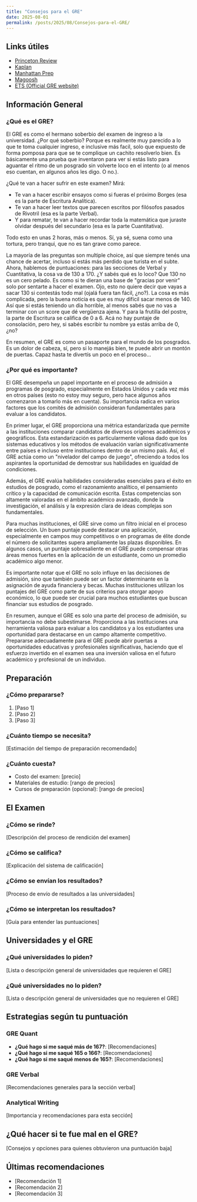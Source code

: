 ```yaml
---
title: "Consejos para el GRE"
date: 2025-08-01
permalink: /posts/2025/08/Consejos-para-el-GRE/
---
```


## Links útiles
- [Princeton Review]()
- [Kaplan]()
- [Manhattan Prep]()
- [Magoosh]()
- [ETS (Official GRE website)]()

## Información General

### ¿Qué es el GRE?

El GRE es como el hermano soberbio del examen de ingreso a la universidad. ¿Por qué soberbio? Porque es realmente muy parecido a lo que te toma cualquier ingreso, e inclusive más facil, solo que expuesto de forma pomposa para que se te complique un cachito resolverlo bien. Es básicamente una prueba que inventaron para ver si estás listo para aguantar el ritmo de un posgrado sin volverte loco en el intento (o al menos eso cuentan, en algunos años les digo. O no.).

¿Qué te van a hacer sufrir en este examen? Mirá:
- Te van a hacer escribir ensayos como si fueras el próximo Borges (esa es la parte de Escritura Analítica).
- Te van a hacer leer textos que parecen escritos por filósofos pasados de Rivotril (esa es la parte Verbal).
- Y para rematar, te van a hacer recordar toda la matemática que juraste olvidar después del secundario (esa es la parte Cuantitativa).

Todo esto en unas 2 horas, más o menos. Sí, ya sé, suena como una tortura, pero tranqui, que no es tan grave como parece.

La mayoría de las preguntas son multiple choice, así que siempre tenés una chance de acertar, incluso si estás más perdido que turista en el subte. Ahora, hablemos de puntuaciones: para las secciones de Verbal y Cuantitativa, la cosa va de 130 a 170. ¿Y sabés qué es lo loco? Que 130 no es un cero pelado. Es como si te dieran una base de "gracias por venir" solo por sentarte a hacer el examen. Ojo, esto no quiere decir que vayas a sacar 130 si contestás todo mal (ojalá fuera tan fácil, ¿no?). La cosa es más complicada, pero la buena noticia es que es muy difícil sacar menos de 140. Así que si estás teniendo un día horrible, al menos sabés que no vas a terminar con un score que dé vergüenza ajena. Y para la frutilla del postre, la parte de Escritura se califica de 0 a 6. Acá no hay puntaje de consolación, pero hey, si sabés escribir tu nombre ya estás arriba de 0, ¿no?

En resumen, el GRE es como un pasaporte para el mundo de los posgrados. Es un dolor de cabeza, sí, pero si lo manejás bien, te puede abrir un montón de puertas. Capaz hasta te divertís un poco en el proceso...

### ¿Por qué es importante?

El GRE desempeña un papel importante en el proceso de admisión a programas de posgrado, especialmente en Estados Unidos y cada vez más en otros países (esto no estoy muy seguro, pero hace algunos años comenzaron a tomarlo más en cuenta). Su importancia radica en varios factores que los comités de admisión consideran fundamentales para evaluar a los candidatos.

En primer lugar, el GRE proporciona una métrica estandarizada que permite a las instituciones comparar candidatos de diversos orígenes académicos y geográficos. Esta estandarización es particularmente valiosa dado que los sistemas educativos y los métodos de evaluación varían significativamente entre países e incluso entre instituciones dentro de un mismo país. Así, el GRE actúa como un "nivelador del campo de juego", ofreciendo a todos los aspirantes la oportunidad de demostrar sus habilidades en igualdad de condiciones.

Además, el GRE evalúa habilidades consideradas esenciales para el éxito en estudios de posgrado, como el razonamiento analítico, el pensamiento crítico y la capacidad de comunicación escrita. Estas competencias son altamente valoradas en el ámbito académico avanzado, donde la investigación, el análisis y la expresión clara de ideas complejas son fundamentales.

Para muchas instituciones, el GRE sirve como un filtro inicial en el proceso de selección. Un buen puntaje puede destacar una aplicación, especialmente en campos muy competitivos o en programas de élite donde el número de solicitantes supera ampliamente las plazas disponibles. En algunos casos, un puntaje sobresaliente en el GRE puede compensar otras áreas menos fuertes en la aplicación de un estudiante, como un promedio académico algo menor.

Es importante notar que el GRE no solo influye en las decisiones de admisión, sino que también puede ser un factor determinante en la asignación de ayuda financiera y becas. Muchas instituciones utilizan los puntajes del GRE como parte de sus criterios para otorgar apoyo económico, lo que puede ser crucial para muchos estudiantes que buscan financiar sus estudios de posgrado.

En resumen, aunque el GRE es solo una parte del proceso de admisión, su importancia no debe subestimarse. Proporciona a las instituciones una herramienta valiosa para evaluar a los candidatos y a los estudiantes una oportunidad para destacarse en un campo altamente competitivo. Prepararse adecuadamente para el GRE puede abrir puertas a oportunidades educativas y profesionales significativas, haciendo que el esfuerzo invertido en el examen sea una inversión valiosa en el futuro académico y profesional de un individuo.

## Preparación

### ¿Cómo prepararse?
1. [Paso 1]
2. [Paso 2]
3. [Paso 3]

### ¿Cuánto tiempo se necesita?
[Estimación del tiempo de preparación recomendado]

### ¿Cuánto cuesta?
- Costo del examen: [precio]
- Materiales de estudio: [rango de precios]
- Cursos de preparación (opcional): [rango de precios]

## El Examen

### ¿Cómo se rinde?
[Descripción del proceso de rendición del examen]

### ¿Cómo se califica?
[Explicación del sistema de calificación]

### ¿Cómo se envían los resultados?
[Proceso de envío de resultados a las universidades]

### ¿Cómo se interpretan los resultados?
[Guía para entender las puntuaciones]

## Universidades y el GRE

### ¿Qué universidades lo piden?
[Lista o descripción general de universidades que requieren el GRE]

### ¿Qué universidades no lo piden?
[Lista o descripción general de universidades que no requieren el GRE]

## Estrategias según tu puntuación

### GRE Quant
- **¿Qué hago si me saqué más de 167?**: [Recomendaciones]
- **¿Qué hago si me saqué 165 o 166?**: [Recomendaciones]
- **¿Qué hago si me saqué menos de 165?**: [Recomendaciones]

### GRE Verbal
[Recomendaciones generales para la sección verbal]

### Analytical Writing
[Importancia y recomendaciones para esta sección]

## ¿Qué hacer si te fue mal en el GRE?
[Consejos y opciones para quienes obtuvieron una puntuación baja]

## Últimas recomendaciones
- [Recomendación 1]
- [Recomendación 2]
- [Recomendación 3]
